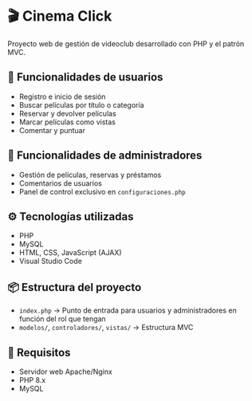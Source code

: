 # 🎬 Cinema Click

Proyecto web de gestión de videoclub desarrollado con PHP y el patrón MVC.

## 👤 Funcionalidades de usuarios
- Registro e inicio de sesión
- Buscar películas por título o categoría
- Reservar y devolver películas
- Marcar películas como vistas
- Comentar y puntuar

## 👮 Funcionalidades de administradores
- Gestión de películas, reservas y préstamos
- Comentarios de usuarios
- Panel de control exclusivo en `configuraciones.php`

## ⚙️ Tecnologías utilizadas
- PHP
- MySQL
- HTML, CSS, JavaScript (AJAX)
- Visual Studio Code

## 📦 Estructura del proyecto
- `index.php` → Punto de entrada para usuarios y administradores en función del rol que tengan
- `modelos/`, `controladores/`, `vistas/` → Estructura MVC

## 💾 Requisitos
- Servidor web Apache/Nginx
- PHP 8.x
- MySQL
